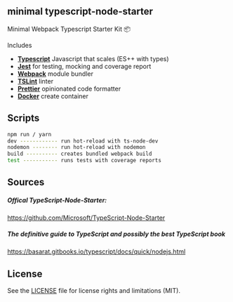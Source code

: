 ## minimal typescript-node-starter

Minimal Webpack Typescript Starter Kit :package: 

Includes

- [**Typescript**](https://www.typescriptlang.org/) Javascript that scales (ES++ with types)
- [**Jest**](https://facebook.github.io/jest/) for testing, mocking and coverage report
- [**Webpack**](https://webpack.js.org/) module bundler
- [**TSLint**](https://palantir.github.io/tslint/) linter
- [**Prettier**](https://prettier.io/) opinionated code formatter
- [**Docker**](https://www.docker.com/) create container

## Scripts

```bash
npm run / yarn
dev ------------ run hot-reload with ts-node-dev
nodemon -------- run hot-reload with nodemon
build ---------- creates bundled webpack build
test ----------- runs tests with coverage reports
```
## Sources
##### Offical TypeScript-Node-Starter:
https://github.com/Microsoft/TypeScript-Node-Starter
##### The definitive guide to TypeScript and possibly the best TypeScript book
https://basarat.gitbooks.io/typescript/docs/quick/nodejs.html

## License
See the [LICENSE](LICENSE.md) file for license rights and limitations (MIT).
